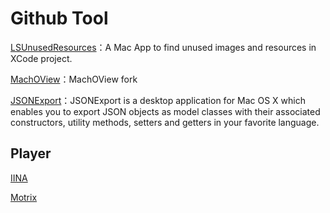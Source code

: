 # Github Tool



[LSUnusedResources](https://github.com/tinymind/LSUnusedResources)：A Mac App to find unused images and resources in XCode project.

[MachOView](https://github.com/gdbinit/MachOView)：MachOView fork



[JSONExport](https://github.com/Ahmed-Ali/JSONExport)：JSONExport is a desktop application for Mac OS X which enables you to export JSON objects as model classes with their associated constructors, utility methods, setters and getters in your favorite language.



## Player



[IINA](https://github.com/iina/iina)

[Motrix](https://github.com/agalwood/Motrix)

